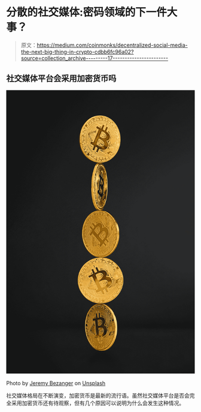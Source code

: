# 分散的社交媒体:密码领域的下一件大事？

> 原文：<https://medium.com/coinmonks/decentralized-social-media-the-next-big-thing-in-crypto-cdbb6fc96a02?source=collection_archive---------17----------------------->

## 社交媒体平台会采用加密货币吗

![](img/b1d23da6831a3decaa96cc69623bee07.png)

Photo by [Jeremy Bezanger](https://unsplash.com/@unarchive?utm_source=medium&utm_medium=referral) on [Unsplash](https://unsplash.com?utm_source=medium&utm_medium=referral)

社交媒体格局在不断演变，加密货币是最新的流行语。虽然社交媒体平台是否会完全采用加密货币还有待观察，但有几个原因可以说明为什么会发生这种情况。